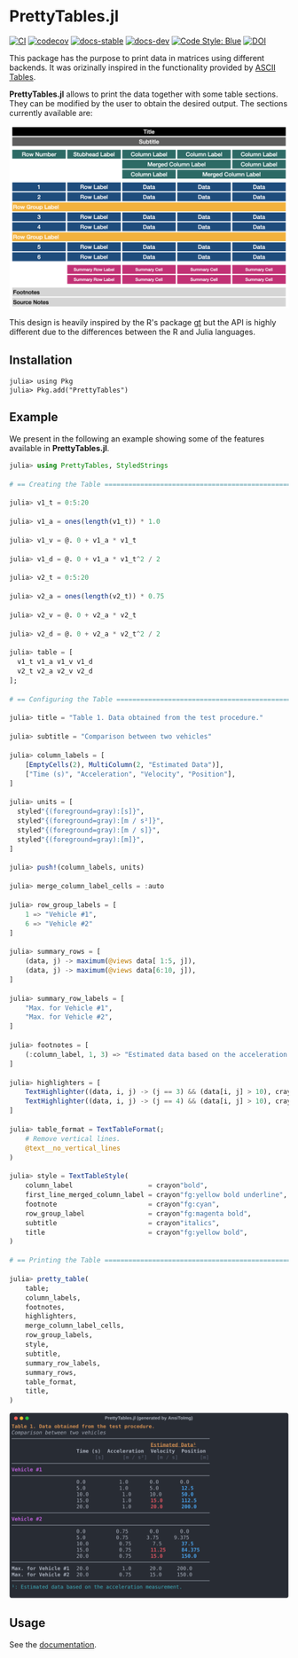 # PrettyTables.jl

[![CI](https://github.com/ronisbr/PrettyTables.jl/actions/workflows/ci.yml/badge.svg)](https://github.com/ronisbr/PrettyTables.jl/actions/workflows/ci.yml)
[![codecov](https://codecov.io/gh/ronisbr/PrettyTables.jl/branch/master/graph/badge.svg)](https://codecov.io/gh/ronisbr/PrettyTables.jl)
[![docs-stable](https://img.shields.io/badge/docs-stable-blue.svg)][docs-stable-url]
[![docs-dev](https://img.shields.io/badge/docs-dev-blue.svg)][docs-dev-url]
[![Code Style: Blue](https://img.shields.io/badge/code%20style-blue-4495d1.svg)](https://github.com/invenia/BlueStyle)
[![DOI](https://zenodo.org/badge/165340490.svg)](https://zenodo.org/doi/10.5281/zenodo.10015722)

This package has the purpose to print data in matrices using different backends. It was
orizinally inspired in the functionality provided by
[ASCII Tables](https://ozh.github.io/ascii-tables/).

**PrettyTables.jl** allows to print the data together with some table sections. They can be
modified by the user to obtain the desired output. The sections currently available are:

![Table Design](./docs/src/assets/table_design.png)

This design is heavily inspired by the R's package [gt](https://github.com/rstudio/gt/) but
the API is highly different due to the differences between the R and Julia languages.

## Installation

```julia-repl
julia> using Pkg
julia> Pkg.add("PrettyTables")
```

## Example

We present in the following an example showing some of the features available in
**PrettyTables.jl**.

```julia
julia> using PrettyTables, StyledStrings

# == Creating the Table ====================================================================

julia> v1_t = 0:5:20

julia> v1_a = ones(length(v1_t)) * 1.0

julia> v1_v = @. 0 + v1_a * v1_t

julia> v1_d = @. 0 + v1_a * v1_t^2 / 2

julia> v2_t = 0:5:20

julia> v2_a = ones(length(v2_t)) * 0.75

julia> v2_v = @. 0 + v2_a * v2_t

julia> v2_d = @. 0 + v2_a * v2_t^2 / 2

julia> table = [
  v1_t v1_a v1_v v1_d
  v2_t v2_a v2_v v2_d
];

# == Configuring the Table =================================================================

julia> title = "Table 1. Data obtained from the test procedure."

julia> subtitle = "Comparison between two vehicles"

julia> column_labels = [
    [EmptyCells(2), MultiColumn(2, "Estimated Data")],
    ["Time (s)", "Acceleration", "Velocity", "Position"],
]

julia> units = [
  styled"{(foreground=gray):[s]}",
  styled"{(foreground=gray):[m / s²]}",
  styled"{(foreground=gray):[m / s]}",
  styled"{(foreground=gray):[m]}",
]

julia> push!(column_labels, units)

julia> merge_column_label_cells = :auto

julia> row_group_labels = [
    1 => "Vehicle #1",
    6 => "Vehicle #2"
]

julia> summary_rows = [
    (data, j) -> maximum(@views data[ 1:5, j]),
    (data, j) -> maximum(@views data[6:10, j]),
]

julia> summary_row_labels = [
    "Max. for Vehicle #1",
    "Max. for Vehicle #2",
]

julia> footnotes = [
    (:column_label, 1, 3) => "Estimated data based on the acceleration measurement."
]

julia> highlighters = [
    TextHighlighter((data, i, j) -> (j == 3) && (data[i, j] > 10), crayon"fg:red bold")
    TextHighlighter((data, i, j) -> (j == 4) && (data[i, j] > 10), crayon"fg:blue bold")
]

julia> table_format = TextTableFormat(;
    # Remove vertical lines.
    @text__no_vertical_lines
)

julia> style = TextTableStyle(
    column_label                   = crayon"bold",
    first_line_merged_column_label = crayon"fg:yellow bold underline",
    footnote                       = crayon"fg:cyan",
    row_group_label                = crayon"fg:magenta bold",
    subtitle                       = crayon"italics",
    title                          = crayon"fg:yellow bold",
)

# == Printing the Table ====================================================================

julia> pretty_table(
    table;
    column_labels,
    footnotes,
    highlighters,
    merge_column_label_cells,
    row_group_labels,
    style,
    subtitle,
    summary_row_labels,
    summary_rows,
    table_format,
    title,
)
```

![PrettyTables.jl example](./docs/src/assets/welcome_figure.svg)

## Usage

See the [documentation][docs-stable-url].

[docs-dev-url]: https://ronisbr.github.io/PrettyTables.jl/dev
[docs-stable-url]: https://ronisbr.github.io/PrettyTables.jl/stable
